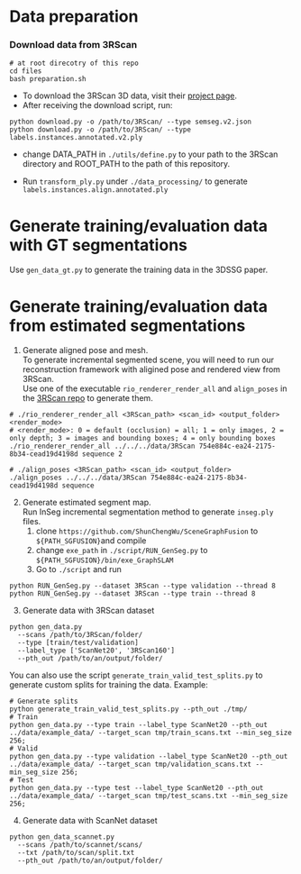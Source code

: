 # Data preparation
### Download data from 3RScan
```
# at root direcotry of this repo
cd files
bash preparation.sh
```
* To download the 3RScan 3D data, visit their [project page](https://waldjohannau.github.io/RIO).
* After receiving the download script, run:
```
python download.py -o /path/to/3RScan/ --type semseg.v2.json
python download.py -o /path/to/3RScan/ --type labels.instances.annotated.v2.ply
``` 

* change DATA_PATH in `./utils/define.py` to your path to the 3RScan directory and ROOT_PATH to the path of this repository.

* Run `transform_ply.py` under `./data_processing/` to generate `labels.instances.align.annotated.ply`

# Generate training/evaluation data with GT segmentations
Use `gen_data_gt.py` to generate the training data in the 3DSSG paper.

# Generate training/evaluation data from estimated segmentations
1. Generate aligned pose and mesh.  
To generate incremental segmented scene, you will need to run our reconstruction framework with aligined pose and rendered view from 3RScan.  
Use one of the executable `rio_renderer_render_all` and `align_poses`  in the [3RScan repo](https://github.com/WaldJohannaU/3RScan) to generate them.
```
# ./rio_renderer_render_all <3RScan_path> <scan_id> <output_folder> <render_mode>
# <render_mode>: 0 = default (occlusion) = all; 1 = only images, 2 = only depth; 3 = images and bounding boxes; 4 = only bounding boxes
./rio_renderer_render_all ../../../data/3RScan 754e884c-ea24-2175-8b34-cead19d4198d sequence 2

# ./align_poses <3RScan_path> <scan_id> <output_folder>
./align_poses ../../../data/3RScan 754e884c-ea24-2175-8b34-cead19d4198d sequence
```

2. Generate estimated segment map.   
   Run InSeg incremental segmentation method to generate `inseg.ply` files. 
    1. clone `https://github.com/ShunChengWu/SceneGraphFusion` to `${PATH_SGFUSION}`and compile
    2. change `exe_path` in `./script/RUN_GenSeg.py` to `${PATH_SGFUSION}/bin/exe_GraphSLAM`
    3. Go to `./script` and run
```
python RUN_GenSeg.py --dataset 3RScan --type validation --thread 8
python RUN_GenSeg.py --dataset 3RScan --type train --thread 8
```
3. Generate data with 3RScan dataset 
```
python gen_data.py 
  --scans /path/to/3RScan/folder/ 
  --type [train/test/validation] 
  --label_type ['ScanNet20', '3RScan160']
  --pth_out /path/to/an/output/folder/
```

You can also use the script `generate_train_valid_test_splits.py` to generate custom splits for training the data. 
Example:
```
# Generate splits
python generate_train_valid_test_splits.py --pth_out ./tmp/ 
# Train
python gen_data.py --type train --label_type ScanNet20 --pth_out ../data/example_data/ --target_scan tmp/train_scans.txt --min_seg_size 256;
# Valid
python gen_data.py --type validation --label_type ScanNet20 --pth_out ../data/example_data/ --target_scan tmp/validation_scans.txt --min_seg_size 256;
# Test
python gen_data.py --type test --label_type ScanNet20 --pth_out ../data/example_data/ --target_scan tmp/test_scans.txt --min_seg_size 256;
```

4. Generate data with ScanNet dataset
```
python gen_data_scannet.py 
  --scans /path/to/scannet/scans/ 
  --txt /path/to/scan/split.txt
  --pth_out /path/to/an/output/folder/
```

[3rscan]: https://waldjohannau.github.io/RIO/
[scannet]: http://www.scan-net.org/
